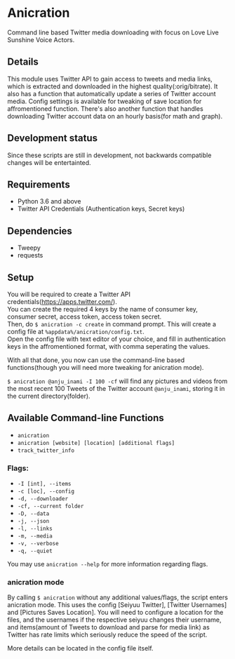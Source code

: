 # Anicration

Command line based Twitter media downloading with focus on Love Live Sunshine Voice Actors.

## Details

This module uses Twitter API to gain access to tweets and media links, which is extracted and downloaded in the highest quality(:orig/bitrate).
It also has a function that automatically update a series of Twitter account media. 
Config settings is available for tweaking of save location for affromentioned function. 
There's also another function that handles downloading Twitter account data on an hourly basis(for math and graph). 

## Development status

Since these scripts are still in development, not backwards compatible changes will be entertainted.

## Requirements

* Python 3.6 and above
* Twitter API Credentials (Authentication keys, Secret keys)

## Dependencies

* Tweepy
* requests

## Setup

You will be required to create a Twitter API credentials(https://apps.twitter.com/).  
You can create the required 4 keys by the name of consumer key, consumer secret, access token, access token secret.  
Then, do `$ anicration -c create` in command prompt. This will create a config file at `%appdata%/anicration/config.txt`.  
Open the config file with text editor of your choice, and fill in authentication keys in the affromentioned format, with comma seperating the values.  

With all that done, you now can use the command-line based functions(though you will need more tweaking for anicration mode).

`$ anicration @anju_inami -I 100 -cf` will find any pictures and videos from the most recent 100 Tweets of the Twitter account `@anju_inami`, storing it in the current directory(folder).

## Available Command-line Functions

* `anicration`
* `anicration [website] [location] [additional flags]`
* `track_twitter_info`

### Flags:

* `-I [int], --items`
* `-c [loc], --config`
* `-d, --downloader`
* `-cf, --current folder`
* `-D, --data`
* `-j, --json`
* `-l, --links`
* `-m, --media`
* `-v, --verbose`
* `-q, --quiet`

You may use `anicration --help` for more information regarding flags.

### anicration mode

By calling `$ anicration` without any additional values/flags, the script enters anicration mode.
This uses the config [Seiyuu Twitter], [Twitter Usernames] and [Pictures Saves Location].
You will need to configure a location for the files, and the usernames if the respective seiyuu changes their username,
and items(amount of Tweets to download and parse for media link) as Twitter has rate limits which seriously reduce the speed of the script.

More details can be located in the config file itself.
